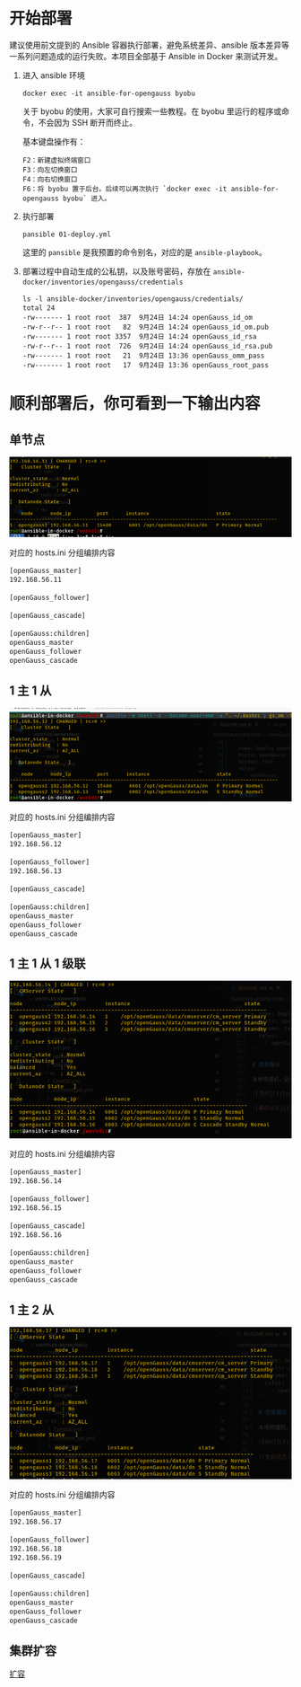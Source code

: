 # 开始部署

建议使用前文提到的 Ansible 容器执行部署，避免系统差异、ansible 版本差异等一系列问题造成的运行失败。本项目全部基于 Ansible in Docker 来测试开发。

1. 进入 ansible 环境

    ```
    docker exec -it ansible-for-opengauss byobu
    ```

    关于 byobu 的使用，大家可自行搜索一些教程。在 byobu 里运行的程序或命令，不会因为 SSH 断开而终止。

    基本键盘操作有：

    ```
    F2：新建虚拟终端窗口
    F3：向左切换窗口
    F4：向右切换窗口
    F6：将 byobu 置于后台。后续可以再次执行 `docker exec -it ansible-for-opengauss byobu` 进入。
    ```
    
1. 执行部署

    ```
    pansible 01-deploy.yml
    ```

    这里的 `pansible` 是我预置的命令别名，对应的是 `ansible-playbook`。

1. 部署过程中自动生成的公私钥，以及账号密码，存放在 `ansible-docker/inventories/opengauss/credentials`

    ```
    ls -l ansible-docker/inventories/opengauss/credentials/ 
    total 24
    -rw------- 1 root root  387  9月24日 14:24 openGauss_id_om
    -rw-r--r-- 1 root root   82  9月24日 14:24 openGauss_id_om.pub
    -rw------- 1 root root 3357  9月24日 14:24 openGauss_id_rsa
    -rw-r--r-- 1 root root  726  9月24日 14:24 openGauss_id_rsa.pub
    -rw------- 1 root root   21  9月24日 13:36 openGauss_omm_pass
    -rw------- 1 root root   17  9月24日 13:36 openGauss_root_pass    
    ```

# 顺利部署后，你可看到一下输出内容

## 单节点

![单节点](imgs/1695614019309.png)

对应的 hosts.ini 分组编排内容

```
[openGauss_master]
192.168.56.11

[openGauss_follower]

[openGauss_cascade]

[openGauss:children]
openGauss_master
openGauss_follower
openGauss_cascade
```

## 1 主 1 从

![1主1从](imgs/1695614019287.png)

对应的 hosts.ini 分组编排内容

```
[openGauss_master]
192.168.56.12

[openGauss_follower]
192.168.56.13

[openGauss_cascade]

[openGauss:children]
openGauss_master
openGauss_follower
openGauss_cascade
```

## 1 主 1 从 1 级联

![1主1从1级联](imgs/1695614019263.png)

对应的 hosts.ini 分组编排内容

```
[openGauss_master]
192.168.56.14

[openGauss_follower]
192.168.56.15

[openGauss_cascade]
192.168.56.16

[openGauss:children]
openGauss_master
openGauss_follower
openGauss_cascade
```

## 1 主 2 从

![1主2从](imgs/1695614019240.png)

对应的 hosts.ini 分组编排内容

```
[openGauss_master]
192.168.56.17

[openGauss_follower]
192.168.56.18
192.168.56.19

[openGauss_cascade]

[openGauss:children]
openGauss_master
openGauss_follower
openGauss_cascade
```

## 集群扩容

[扩容](04-expansion.md)